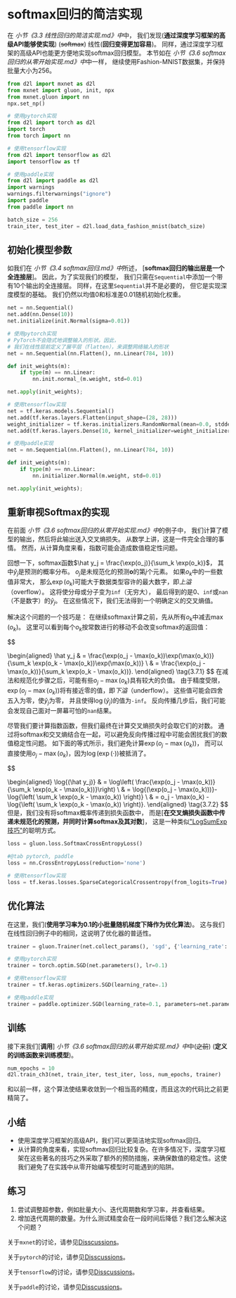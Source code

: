 # softmax回归的简洁实现


在 *小节《3.3 线性回归的简洁实现.md》中*中，
我们发现(**通过深度学习框架的高级API能够使实现**)
(~~softmax~~)
线性(**回归变得更加容易**)。
同样，通过深度学习框架的高级API也能更方便地实现softmax回归模型。
本节如在 *小节《3.6 softmax回归的从零开始实现.md》中*中一样，
继续使用Fashion-MNIST数据集，并保持批量大小为256。

```python
from d2l import mxnet as d2l
from mxnet import gluon, init, npx
from mxnet.gluon import nn
npx.set_np()
```

```python
# 使用pytorch实现
from d2l import torch as d2l
import torch
from torch import nn
```

```python
# 使用tensorflow实现
from d2l import tensorflow as d2l
import tensorflow as tf
```

```python
# 使用paddle实现
from d2l import paddle as d2l
import warnings
warnings.filterwarnings("ignore")
import paddle
from paddle import nn
```

```python
batch_size = 256
train_iter, test_iter = d2l.load_data_fashion_mnist(batch_size)
```

## 初始化模型参数

如我们在 *小节《3.4 softmax回归.md》中*所述，
[**softmax回归的输出层是一个全连接层**]。
因此，为了实现我们的模型，
我们只需在`Sequential`中添加一个带有10个输出的全连接层。
同样，在这里`Sequential`并不是必要的，
但它是实现深度模型的基础。
我们仍然以均值0和标准差0.01随机初始化权重。

```python
net = nn.Sequential()
net.add(nn.Dense(10))
net.initialize(init.Normal(sigma=0.01))
```

```python
# 使用pytorch实现
# PyTorch不会隐式地调整输入的形状。因此，
# 我们在线性层前定义了展平层（flatten），来调整网络输入的形状
net = nn.Sequential(nn.Flatten(), nn.Linear(784, 10))

def init_weights(m):
    if type(m) == nn.Linear:
        nn.init.normal_(m.weight, std=0.01)

net.apply(init_weights);
```

```python
# 使用tensorflow实现
net = tf.keras.models.Sequential()
net.add(tf.keras.layers.Flatten(input_shape=(28, 28)))
weight_initializer = tf.keras.initializers.RandomNormal(mean=0.0, stddev=0.01)
net.add(tf.keras.layers.Dense(10, kernel_initializer=weight_initializer))
```

```python
# 使用paddle实现
net = nn.Sequential(nn.Flatten(), nn.Linear(784, 10))

def init_weights(m):
    if type(m) == nn.Linear:
        nn.initializer.Normal(m.weight, std=0.01)

net.apply(init_weights);
```

## 重新审视Softmax的实现


在前面 *小节《3.6 softmax回归的从零开始实现.md》中*的例子中，
我们计算了模型的输出，然后将此输出送入交叉熵损失。
从数学上讲，这是一件完全合理的事情。
然而，从计算角度来看，指数可能会造成数值稳定性问题。

回想一下，softmax函数$\hat y_j = \frac{\exp(o_j)}{\sum_k \exp(o_k)}$，
其中$\hat y_j$是预测的概率分布。
$o_j$是未规范化的预测$\mathbf{o}$的第$j$个元素。
如果$o_k$中的一些数值非常大，
那么$\exp(o_k)$可能大于数据类型容许的最大数字，即*上溢*（overflow）。
这将使分母或分子变为`inf`（无穷大），
最后得到的是0、`inf`或`nan`（不是数字）的$\hat y_j$。
在这些情况下，我们无法得到一个明确定义的交叉熵值。

解决这个问题的一个技巧是：
在继续softmax计算之前，先从所有$o_k$中减去$\max(o_k)$。
这里可以看到每个$o_k$按常数进行的移动不会改变softmax的返回值：

$$

\begin{aligned}
\hat y_j & =  \frac{\exp(o_j - \max(o_k))\exp(\max(o_k))}{\sum_k \exp(o_k - \max(o_k))\exp(\max(o_k))} \\
& = \frac{\exp(o_j - \max(o_k))}{\sum_k \exp(o_k - \max(o_k))}.
\end{aligned}
\tag{3.7.1}
$$
在减法和规范化步骤之后，可能有些$o_j - \max(o_k)$具有较大的负值。
由于精度受限，$\exp(o_j - \max(o_k))$将有接近零的值，即*下溢*（underflow）。
这些值可能会四舍五入为零，使$\hat y_j$为零，
并且使得$\log(\hat y_j)$的值为`-inf`。
反向传播几步后，我们可能会发现自己面对一屏幕可怕的`nan`结果。

尽管我们要计算指数函数，但我们最终在计算交叉熵损失时会取它们的对数。
通过将softmax和交叉熵结合在一起，可以避免反向传播过程中可能会困扰我们的数值稳定性问题。
如下面的等式所示，我们避免计算$\exp(o_j - \max(o_k))$，
而可以直接使用$o_j - \max(o_k)$，因为$\log(\exp(\cdot))$被抵消了。

$$

\begin{aligned}
\log{(\hat y_j)} & = \log\left( \frac{\exp(o_j - \max(o_k))}{\sum_k \exp(o_k - \max(o_k))}\right) \\
& = \log{(\exp(o_j - \max(o_k)))}-\log{\left( \sum_k \exp(o_k - \max(o_k)) \right)} \\
& = o_j - \max(o_k) -\log{\left( \sum_k \exp(o_k - \max(o_k)) \right)}.
\end{aligned}
\tag{3.7.2}
$$
但是，我们没有将softmax概率传递到损失函数中，
而是[**在交叉熵损失函数中传递未规范化的预测，并同时计算softmax及其对数**]，
这是一种类似["LogSumExp技巧"](https://en.wikipedia.org/wiki/LogSumExp)的聪明方式。

```python
loss = gluon.loss.SoftmaxCrossEntropyLoss()
```

```python
#@tab pytorch, paddle
loss = nn.CrossEntropyLoss(reduction='none')
```

```python
# 使用tensorflow实现
loss = tf.keras.losses.SparseCategoricalCrossentropy(from_logits=True)
```

## 优化算法

在这里，我们(**使用学习率为0.1的小批量随机梯度下降作为优化算法**)。
这与我们在线性回归例子中的相同，这说明了优化器的普适性。

```python
trainer = gluon.Trainer(net.collect_params(), 'sgd', {'learning_rate': 0.1})
```

```python
# 使用pytorch实现
trainer = torch.optim.SGD(net.parameters(), lr=0.1)
```

```python
# 使用tensorflow实现
trainer = tf.keras.optimizers.SGD(learning_rate=.1)
```

```python
# 使用paddle实现
trainer = paddle.optimizer.SGD(learning_rate=0.1, parameters=net.parameters())
```

## 训练

接下来我们[**调用**] *小节《3.6 softmax回归的从零开始实现.md》中*中(~~之前~~)
(**定义的训练函数来训练模型**)。

```python
num_epochs = 10
d2l.train_ch3(net, train_iter, test_iter, loss, num_epochs, trainer)
```

和以前一样，这个算法使结果收敛到一个相当高的精度，而且这次的代码比之前更精简了。

## 小结

* 使用深度学习框架的高级API，我们可以更简洁地实现softmax回归。
* 从计算的角度来看，实现softmax回归比较复杂。在许多情况下，深度学习框架在这些著名的技巧之外采取了额外的预防措施，来确保数值的稳定性。这使我们避免了在实践中从零开始编写模型时可能遇到的陷阱。

## 练习

1. 尝试调整超参数，例如批量大小、迭代周期数和学习率，并查看结果。
1. 增加迭代周期的数量。为什么测试精度会在一段时间后降低？我们怎么解决这个问题？

关于`mxnet`的讨论，请参见[Disscussions](https://discuss.d2l.ai/t/1794)。

关于`pytorch`的讨论，请参见[Disscussions](https://discuss.d2l.ai/t/1793)。

关于`tensorflow`的讨论，请参见[Disscussions](https://discuss.d2l.ai/t/1792)。

关于`paddle`的讨论，请参见[Disscussions](https://discuss.d2l.ai/t/11761)。
